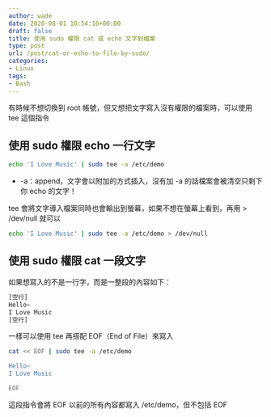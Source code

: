 ```yaml
---
author: wade
date: 2020-08-01 10:54:16+00:00
draft: false
title: 使用 sudo 權限 cat 或 echo 文字到檔案
type: post
url: /post/cat-or-echo-to-file-by-sudo/
categories:
- Linux
tags:
- Bash
---
```


有時候不想切換到 root 帳號，但又想把文字寫入沒有權限的檔案時，可以使用 <span class="hl-blue">tee</span> 這個指令


## 使用 sudo 權限 echo 一行文字

```bash
echo 'I Love Music' | sudo tee -a /etc/demo
```

* <span class="hl-green mono">-a</span>：append，文字會以附加的方式插入，<span class="hl-red">沒有加 -a 的話檔案會被清空只剩下你 echo 的文字！</span>

tee 會將文字導入檔案同時也會輸出到螢幕，如果不想在螢幕上看到，再用 <span class="hl-blue">> /dev/null</span> 就可以

```bash
echo 'I Love Music' | sudo tee -a /etc/demo > /dev/null
```


## 使用 sudo 權限 cat 一段文字

如果想寫入的不是一行字，而是一整段的內容如下：

```bash
[空行]
Hello~
I Love Music
[空行]
```

一樣可以使用 tee 再搭配 <span class="hl-blue">EOF</span>（End of File）來寫入

```bash
cat << EOF | sudo tee -a /etc/demo

Hello~
I Love Music

EOF
```

這段指令會將 EOF 以前的所有內容都寫入 /etc/demo，但不包括 EOF
